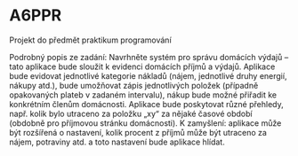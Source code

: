 # A6PPR
Projekt do předmět praktikum programování 

Podrobný popis ze zadání:
Navrhněte systém pro správu domácích výdajů – tato aplikace bude sloužit k evidenci domácích příjmů a výdajů. Aplikace bude evidovat jednotlivé kategorie nákladů (nájem, jednotlivé druhy energií, nákupy atd.), bude umožňovat zápis jednotlivých položek (případně opakovaných plateb v zadaném intervalu), nákup bude možné přiřadit ke konkrétním členům domácnosti.  Aplikace bude poskytovat různé přehledy, např. kolik bylo utraceno za položku „xy“ za nějaké časové období (obdobně pro příjmovou stránku domácnosti). K zamyšlení: aplikace může být rozšířená o nastavení, kolik procent z příjmů může být utraceno za nájem, potraviny atd. a toto nastavení bude aplikace hlídat.
